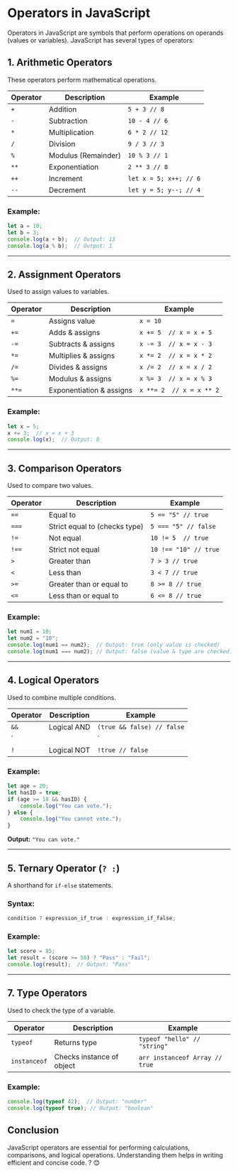 
# **Operators in JavaScript**

Operators in JavaScript are symbols that perform operations on operands (values or variables). JavaScript has several types of operators:

## **1. Arithmetic Operators**
These operators perform mathematical operations.

| Operator | Description | Example |
|----------|------------|---------|
| `+` | Addition | `5 + 3 // 8` |
| `-` | Subtraction | `10 - 4 // 6` |
| `*` | Multiplication | `6 * 2 // 12` |
| `/` | Division | `9 / 3 // 3` |
| `%` | Modulus (Remainder) | `10 % 3 // 1` |
| `**` | Exponentiation | `2 ** 3 // 8` |
| `++` | Increment | `let x = 5; x++; // 6` |
| `--` | Decrement | `let y = 5; y--; // 4` |

### **Example:**
```javascript
let a = 10;
let b = 3;
console.log(a + b);  // Output: 13
console.log(a % b);  // Output: 1
```

---

## **2. Assignment Operators**
Used to assign values to variables.

| Operator | Description | Example |
|----------|------------|---------|
| `=` | Assigns value | `x = 10` |
| `+=` | Adds & assigns | `x += 5  // x = x + 5` |
| `-=` | Subtracts & assigns | `x -= 3  // x = x - 3` |
| `*=` | Multiplies & assigns | `x *= 2  // x = x * 2` |
| `/=` | Divides & assigns | `x /= 2  // x = x / 2` |
| `%=` | Modulus & assigns | `x %= 3  // x = x % 3` |
| `**=` | Exponentiation & assigns | `x **= 2  // x = x ** 2` |

### **Example:**
```javascript
let x = 5;
x += 3;  // x = x + 3
console.log(x);  // Output: 8
```

---

## **3. Comparison Operators**
Used to compare two values.

| Operator | Description | Example |
|----------|------------|---------|
| `==` | Equal to | `5 == "5" // true` |
| `===` | Strict equal to (checks type) | `5 === "5" // false` |
| `!=` | Not equal | `10 != 5  // true` |
| `!==` | Strict not equal | `10 !== "10" // true` |
| `>` | Greater than | `7 > 3 // true` |
| `<` | Less than | `3 < 7 // true` |
| `>=` | Greater than or equal to | `8 >= 8 // true` |
| `<=` | Less than or equal to | `6 <= 8 // true` |

### **Example:**
```javascript
let num1 = 10;
let num2 = "10";
console.log(num1 == num2);  // Output: true (only value is checked)
console.log(num1 === num2); // Output: false (value & type are checked)
```

---

## **4. Logical Operators**
Used to combine multiple conditions.

| Operator | Description | Example |
|----------|------------|---------|
| `&&` | Logical AND | `(true && false) // false` |
| `||` | Logical OR | `(true || false) // true` |
| `!` | Logical NOT | `!true // false` |

### **Example:**
```javascript
let age = 20;
let hasID = true;
if (age >= 18 && hasID) {
    console.log("You can vote.");
} else {
    console.log("You cannot vote.");
}
```
**Output:** `"You can vote."`

---


## **5. Ternary Operator (`? :`)**
A shorthand for `if-else` statements.

### **Syntax:**
```javascript
condition ? expression_if_true : expression_if_false;
```

### **Example:**
```javascript
let score = 85;
let result = (score >= 50) ? "Pass" : "Fail";
console.log(result);  // Output: "Pass"
```

---

## **7. Type Operators**
Used to check the type of a variable.

| Operator | Description | Example |
|----------|------------|---------|
| `typeof` | Returns type | `typeof "hello" // "string"` |
| `instanceof` | Checks instance of object | `arr instanceof Array // true` |

### **Example:**
```javascript
console.log(typeof 42);  // Output: "number"
console.log(typeof true); // Output: "boolean"
```




## **Conclusion**
JavaScript operators are essential for performing calculations, comparisons, and logical operations. Understanding them helps in writing efficient and concise code.
? 😊